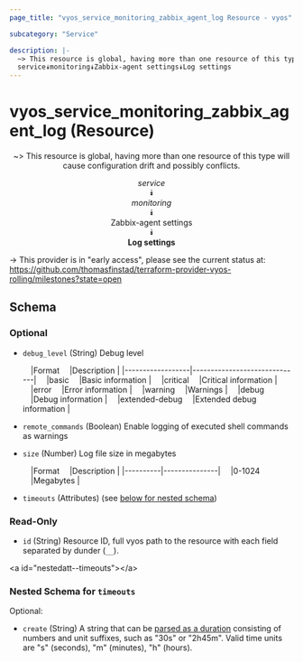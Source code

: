```yaml
---
page_title: "vyos_service_monitoring_zabbix_agent_log Resource - vyos"

subcategory: "Service"

description: |- 
  ~> This resource is global, having more than one resource of this type will cause configuration drift and possibly conflicts.
  service⯯monitoring⯯Zabbix-agent settings⯯Log settings
---
```


# vyos_service_monitoring_zabbix_agent_log (Resource)
<center>

~> This resource is global, having more than one resource of this type will cause configuration drift and possibly conflicts.

*service*  
⯯  
*monitoring*  
⯯  
Zabbix-agent settings  
⯯  
**Log settings**


</center>

-> This provider is in "early access", please see the current status at: https://github.com/thomasfinstad/terraform-provider-vyos-rolling/milestones?state=open

## Schema

### Optional

- `debug_level` (String) Debug level

    &emsp;|Format          &emsp;|Description                 |
    |------------------|------------------------------|
    &emsp;|basic           &emsp;|Basic information           |
    &emsp;|critical        &emsp;|Critical information        |
    &emsp;|error           &emsp;|Error information           |
    &emsp;|warning         &emsp;|Warnings                    |
    &emsp;|debug           &emsp;|Debug information           |
    &emsp;|extended-debug  &emsp;|Extended debug information  |
- `remote_commands` (Boolean) Enable logging of executed shell commands as warnings
- `size` (Number) Log file size in megabytes

    &emsp;|Format  &emsp;|Description  |
    |----------|---------------|
    &emsp;|0-1024  &emsp;|Megabytes    |
- `timeouts` (Attributes) (see [below for nested schema](#nestedatt--timeouts))

### Read-Only

- `id` (String) Resource ID, full vyos path to the resource with each field separated by dunder (`__`).

&lt;a id=&#34;nestedatt--timeouts&#34;&gt;&lt;/a&gt;
### Nested Schema for `timeouts`

Optional:

- `create` (String) A string that can be [parsed as a duration](https://pkg.go.dev/time#ParseDuration) consisting of numbers and unit suffixes, such as &#34;30s&#34; or &#34;2h45m&#34;. Valid time units are &#34;s&#34; (seconds), &#34;m&#34; (minutes), &#34;h&#34; (hours).  
